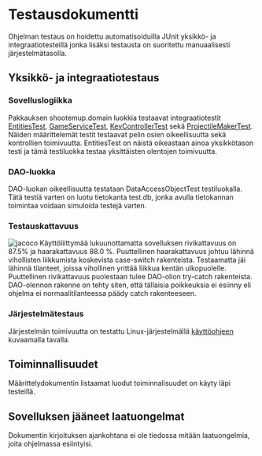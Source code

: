 # Testausdokumentti

Ohjelman testaus on hoidettu automatisoiduilla JUnit yksikkö- ja integraatiotesteillä jonka lisäksi testausta on suoritettu manuaalisesti järjestelmätasolla. 

## Yksikkö- ja integraatiotestaus

### Sovelluslogiikka

Pakkauksen shootemup.domain luokkia testaavat integraatiotestit [EntitiesTest](https://github.com/jupste/otm-harjoitustyo/blob/master/harjoitustyo/src/test/java/EntitiesTest.java), [GameServiceTest](https://github.com/jupste/otm-harjoitustyo/blob/master/harjoitustyo/src/test/java/GameServiceTest.java), [KeyControllerTest](https://github.com/jupste/otm-harjoitustyo/blob/master/harjoitustyo/src/test/java/KeyControllerTest.java) sekä [ProjectileMakerTest](https://github.com/jupste/otm-harjoitustyo/blob/master/harjoitustyo/src/test/java/ProjectileMakerTest.java). Näiden määrittelemät testit testaavat pelin osien oikeellisuutta sekä kontrollien toimivuutta. EntitiesTest on näistä oikeastaan ainoa yksikkötason testi ja tämä testiluokka testaa yksittäisten olentojen toimivuutta.

### DAO-luokka

DAO-luokan oikeellisuutta testataan DataAccessObjectTest testiluokalla. Tätä testiä varten on luotu tietokanta test.db, jonka avulla tietokannan toimintaa voidaan simuloida testejä varten. 

### Testauskattavuus

![jacoco](https://github.com/jupste/otm-harjoitustyo/tree/master/dokumentointi/jacoco.png)
Käyttöliittymää lukuunottamatta sovelluksen rivikattavuus on 87.5% ja haarakattavuus 88.0 %. Puuttellinen haarakattavuus johtuu lähinnä vihollisten liikkumista koskevista case-switch rakenteista. Testaamatta jäi lähinnä tilanteet, joissa vihollinen yrittää liikkua kentän ulkopuolelle. Puuttellinen rivikattavuus puolestaan tulee DAO-olion try-catch rakenteista. DAO-olennon rakenne on tehty siten, että tällaisia poikkeuksia ei esiinny eli ohjelma ei normaalitilanteessa päädy catch rakenteeseen. 

### Järjestelmätestaus

Järjestelmän toimivuutta on testattu Linux-järjestelmällä [käyttöohjeen](https://github.com/jupste/otm-harjoitustyo/tree/master/dokumentointi/kayttoohje.md) kuvaamalla tavalla. 

## Toiminnallisuudet

Määrittelydokumentin listaamat luodut toiminnalisuudet on käyty läpi testeillä. 

## Sovelluksen jääneet laatuongelmat

Dokumentin kirjoituksen ajankohtana ei ole tiedossa mitään laatuongelmia, joita ohjelmassa esiintyisi.
